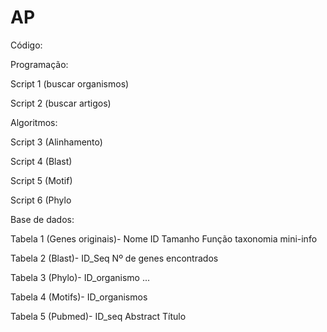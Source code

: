 # AP

Código:

Programação:

Script 1 (buscar organismos)

Script 2 (buscar artigos)


Algoritmos:

Script 3 (Alinhamento)

Script 4 (Blast)

Script 5 (Motif)

Script 6 (Phylo


Base de dados:

Tabela 1 (Genes originais)- Nome
                            ID
                            Tamanho
                            Função
                            taxonomia
                            mini-info
                        
Tabela 2 (Blast)- ID_Seq
                  Nº de genes encontrados
                  
Tabela 3 (Phylo)- ID_organismo
                  ...
                
Tabela 4 (Motifs)- ID_organismos
                                
Tabela 5 (Pubmed)- ID_seq
                   Abstract
                   Título 
                   

         
                                 

